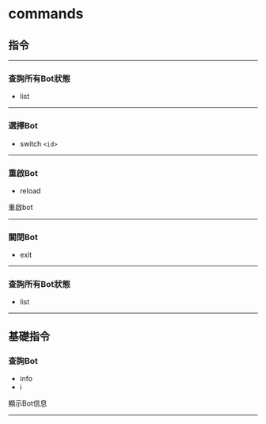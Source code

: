 # commands
## 指令

---

### **查詢所有Bot狀態**
- list
---
### **選擇Bot**
- switch `<id>`
---
### **重啟Bot**
- reload 

重啟bot

---
### **關閉Bot**
- exit

---
### **查詢所有Bot狀態**
- list
---

## 基礎指令

### **查詢Bot**
- info
- i

顯示Bot信息

---


